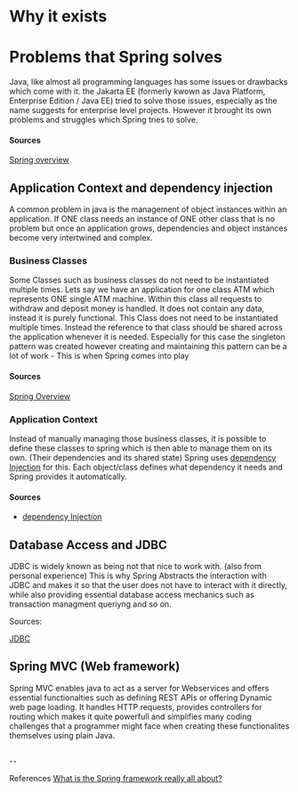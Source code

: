 # Why it exists

# Problems that Spring solves

Java, like almost all programming languages has some issues or drawbacks which come with it. the Jakarta EE (formerly kwown as Java Platform, Enterprise Edition / Java EE) tried to solve those issues, especially as the name suggests for enterprise level projects. However it brought its own problems and struggles which Spring tries to solve.

#### Sources

[Spring overview](https://docs.spring.io/spring-framework/reference/overview.html)

## Application Context and dependency injection

A common problem in java is the management of object instances within an application. If ONE class needs an instance of ONE other class that is no problem but once an application grows, dependencies and object instances become very intertwined and complex.

### Business Classes

Some Classes such as business classes do not need to be instantiated multiple times. Lets say we have an application for one class ATM which represents ONE single ATM machine. Within this class all requests to withdraw and deposit money is handled. It does not contain any data, instead it is purely functional. This Class does not need to be instantiated multiple times. Instead the reference to that class should be shared across the application whenever it is needed. Especially for this case the singleton pattern was created however creating and maintaining this pattern can be a lot of work - This is when Spring comes into play

#### Sources

[Spring Overview](https://docs.spring.io/spring-framework/reference/overview.html)

### Application Context

Instead of manually managing those business classes, it is possible to define these classes to spring which is then able to manage them on its own. (Their dependencies and its shared state) Spring uses [dependency Injection](https://en.wikipedia.org/wiki/Dependency_injection) for this. Each object/class defines what dependency it needs and Spring provides it automatically.

#### Sources

- [dependency Injection](https://en.wikipedia.org/wiki/Dependency_injection)

## Database Access and JDBC

JDBC is widely known as being not that nice to work with. (also from personal experience) This is why Spring Abstracts the interaction with JDBC and makes it so that the user does not have to interact with it directly, while also providing essential database access mechanics such as transaction managment queriyng and so on.

Sources:

[JDBC](https://www.geeksforgeeks.org/java/introduction-to-jdbc/)

## Spring MVC (Web framework)

Spring MVC enables java to act as a server for Webservices and offers essential functionalties such as defining REST APIs or offering Dynamic web page loading. It handles HTTP requests, provides controllers for routing which makes it quite powerfull and simplifies many coding challenges that a programmer might face when creating these functionalites themselves using plain Java.

##

--

References
[What is the Spring framework really all about?](https://www.youtube.com/watch?v=gq4S-ovWVlM)
